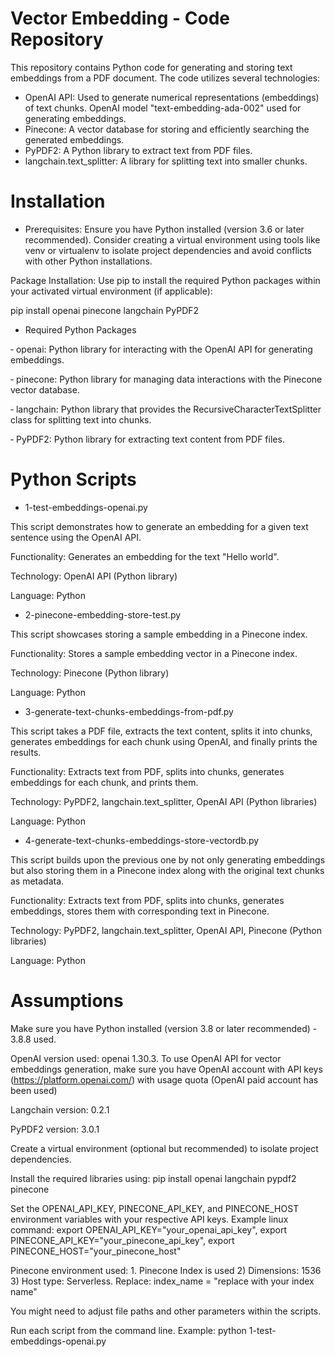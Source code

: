# Vector Embedding - Code Repository

This repository contains Python code for generating and storing text embeddings from a PDF document. The code utilizes several technologies:

- OpenAI API: Used to generate numerical representations (embeddings) of text chunks. OpenAI model "text-embedding-ada-002" used for generating embeddings.
- Pinecone: A vector database for storing and efficiently searching the generated embeddings.
- PyPDF2: A Python library to extract text from PDF files.
- langchain.text_splitter: A library for splitting text into smaller chunks.

# Installation

- Prerequisites: Ensure you have Python installed (version 3.6 or later recommended). Consider creating a virtual environment using tools like venv or virtualenv to isolate project dependencies and avoid conflicts with other Python installations.

Package Installation: Use pip to install the required Python packages within your activated virtual environment (if applicable):

pip install openai pinecone langchain PyPDF2

- Required Python Packages

&#8209; openai: Python library for interacting with the OpenAI API for generating embeddings.

&#8209; pinecone: Python library for managing data interactions with the Pinecone vector database.

&#8209; langchain: Python library that provides the RecursiveCharacterTextSplitter class for splitting text into chunks.

&#8209; PyPDF2: Python library for extracting text content from PDF files.

# Python Scripts

- 1-test-embeddings-openai.py

This script demonstrates how to generate an embedding for a given text sentence using the OpenAI API.

Functionality: Generates an embedding for the text "Hello world".

Technology: OpenAI API (Python library)

Language: Python

- 2-pinecone-embedding-store-test.py
  
This script showcases storing a sample embedding in a Pinecone index.

Functionality: Stores a sample embedding vector in a Pinecone index.

Technology: Pinecone (Python library)

Language: Python

- 3-generate-text-chunks-embeddings-from-pdf.py

This script takes a PDF file, extracts the text content, splits it into chunks, generates embeddings for each chunk using OpenAI, and finally prints the results.

Functionality: Extracts text from PDF, splits into chunks, generates embeddings for each chunk, and prints them.

Technology: PyPDF2, langchain.text_splitter, OpenAI API (Python libraries)

Language: Python

- 4-generate-text-chunks-embeddings-store-vectordb.py

This script builds upon the previous one by not only generating embeddings but also storing them in a Pinecone index along with the original text chunks as metadata.

Functionality: Extracts text from PDF, splits into chunks, generates embeddings, stores them with corresponding text in Pinecone.

Technology: PyPDF2, langchain.text_splitter, OpenAI API, Pinecone (Python libraries)

Language: Python

# Assumptions

Make sure you have Python installed (version 3.8 or later recommended) - 3.8.8 used.

OpenAI version used: openai 1.30.3. To use OpenAI API for vector embeddings generation, make sure you have OpenAI account with API keys (https://platform.openai.com/) with usage quota (OpenAI paid account has been used) 

Langchain version: 0.2.1

PyPDF2 version: 3.0.1

Create a virtual environment (optional but recommended) to isolate project dependencies.

Install the required libraries using:  pip install openai langchain pypdf2 pinecone

Set the OPENAI_API_KEY, PINECONE_API_KEY, and PINECONE_HOST environment variables with your respective API keys. 
Example linux command: export OPENAI_API_KEY="your_openai_api_key", export PINECONE_API_KEY="your_pinecone_api_key", export PINECONE_HOST="your_pinecone_host"

Pinecone environment used: 1. Pinecone Index is used 2) Dimensions: 1536 3) Host type: Serverless. Replace: index_name = "replace with your index name"

You might need to adjust file paths and other parameters within the scripts.

Run each script from the command line. Example: python 1-test-embeddings-openai.py 




